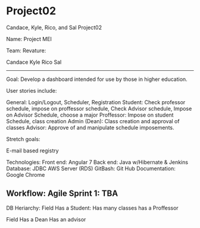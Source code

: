 # Project02
Candace, Kyle, Rico, and Sal Project02

Name: Project MEI 

Team:
Revature:

Candace
Kyle
Rico
Sal

----------------------------------------------------------------------------
Goal: 
  Develop a dashboard intended for use by those in higher education.
  
User stories include:

  General: Login/Logout, Scheduler, Registration
  Student: Check professor schedule, impose on proffessor schedule, Check Advisor schedule, Impose on Advisor Schedule, choose a major
  Proffessor: Impose on student Schedule, class creation
  Admin (Dean): Class creation and approval of classes
  Advisor: Approve of and manipulate schedule imposements. 

Stretch goals:
  
  E-mail based registry
  
Technologies:
  Front end: Angular 7
  Back end: Java w/Hibernate & Jenkins
  Database: JDBC AWS Server (RDS)
  GitBash: Git Hub
  Documentation: Google Chrome
  
Workflow:
Agile 
Sprint 1: TBA
-----------------------------------------------------------------------------
DB Heriarchy:
Field
  Has a Student: 
    Has many classes
        has a Proffessor
        
Field 
  Has a Dean
  Has an advisor
